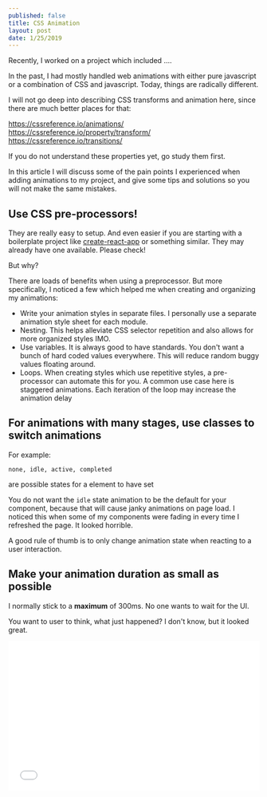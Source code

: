 ```yaml
---
published: false
title: CSS Animation
layout: post
date: 1/25/2019
---
```


Recently, I worked on a project which included ....

In the past, I had mostly handled web animations with either pure javascript or a combination of CSS and javascript. Today, things are radically different.

I will not go deep into describing CSS transforms and animation here, since there are much better places for that:

https://cssreference.io/animations/
<br>
https://cssreference.io/property/transform/
<br>
https://cssreference.io/transitions/

If you do not understand these properties yet, go study them first.

In this article I will discuss some of the pain points I experienced when adding animations to my project, and give some tips and solutions so you will not make the same mistakes.

## Use CSS pre-processors!

They are really easy to setup. And even easier if you are starting with a boilerplate project like [create-react-app](https://facebook.github.io/create-react-app/) or something similar. They may already have one available. Please check!

But why?

There are loads of benefits when using a preprocessor. But more specifically, I noticed a few which helped me when creating and organizing my animations:

- Write your animation styles in separate files. I personally use a separate animation style sheet for each module.
- Nesting. This helps alleviate CSS selector repetition and also allows for more organized styles IMO.
- Use variables. It is always good to have standards. You don't want a bunch of hard coded values everywhere. This will reduce random buggy values floating around.
- Loops. When creating styles which use repetitive styles, a pre-processor can automate this for you. A common use case here is staggered animations. Each iteration of the loop may increase the animation delay

## For animations with many stages, use classes to switch animations

For example:

    none, idle, active, completed

are possible states for a element to have set

You do not want the `idle` state animation to be the default for your component, because that will cause janky animations on page load. I noticed this when some of my components were fading in every time I refreshed the page. It looked horrible.

A good rule of thumb is to only change animation state when reacting to a user interaction.

## Make your animation duration as small as possible

I normally stick to a **maximum** of 300ms. No one wants to wait for the UI.

You want to user to think, what just happened? I don't know, but it looked great.

<iframe width="100%" height="300" src="//jsfiddle.net/dijs/wym6dfh0/29/embedded/result,css/" allowfullscreen="allowfullscreen" allowpaymentrequest frameborder="0"></iframe>
